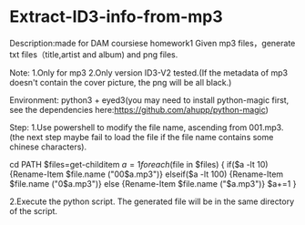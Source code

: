 # Extract-ID3-info-from-mp3
Description:made for DAM coursiese homework1
Given mp3 files，generate txt files（title,artist and album) and png files.

Note:
1.Only for mp3
2.Only version ID3-V2 tested.(If the metadata of mp3 doesn't contain the cover picture, the png will be all black.)

Environment:
python3 + eyed3(you may need to install python-magic first, see the dependencies here:https://github.com/ahupp/python-magic)

Step:
1.Use powershell to modify the file name, ascending from 001.mp3.(the next step maybe fail to load the file if the file name contains some chinese characters).

cd PATH
$files=get-childitem
$a=1
foreach ($file in $files) {
if($a -lt 10)
{Rename-Item $file.name ("00$a.mp3")}
elseif($a -lt 100)
{Rename-Item $file.name ("0$a.mp3")}
else
{Rename-Item $file.name ("$a.mp3")}
$a+=1
}

2.Execute the python script. The generated file will be in the same directory of the script. 
